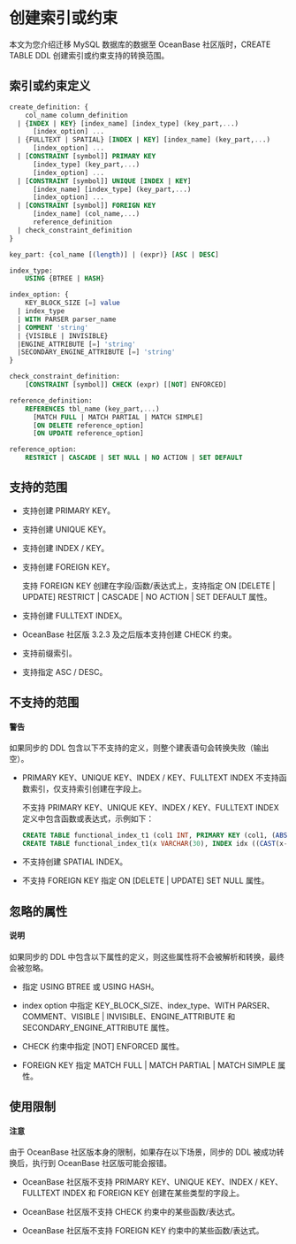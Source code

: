 # 创建索引或约束

本文为您介绍迁移 MySQL 数据库的数据至 OceanBase 社区版时，CREATE TABLE DDL 创建索引或约束支持的转换范围。

## 索引或约束定义

```sql
create_definition: {
    col_name column_definition
  | {INDEX | KEY} [index_name] [index_type] (key_part,...)
      [index_option] ...
  | {FULLTEXT | SPATIAL} [INDEX | KEY] [index_name] (key_part,...)
      [index_option] ...
  | [CONSTRAINT [symbol]] PRIMARY KEY
      [index_type] (key_part,...)
      [index_option] ...
  | [CONSTRAINT [symbol]] UNIQUE [INDEX | KEY]
      [index_name] [index_type] (key_part,...)
      [index_option] ...
  | [CONSTRAINT [symbol]] FOREIGN KEY
      [index_name] (col_name,...)
      reference_definition
  | check_constraint_definition
}

key_part: {col_name [(length)] | (expr)} [ASC | DESC]

index_type:
    USING {BTREE | HASH}

index_option: {
    KEY_BLOCK_SIZE [=] value
  | index_type
  | WITH PARSER parser_name
  | COMMENT 'string'
  | {VISIBLE | INVISIBLE}
  |ENGINE_ATTRIBUTE [=] 'string'
  |SECONDARY_ENGINE_ATTRIBUTE [=] 'string'
}

check_constraint_definition:
    [CONSTRAINT [symbol]] CHECK (expr) [[NOT] ENFORCED]

reference_definition:
    REFERENCES tbl_name (key_part,...)
      [MATCH FULL | MATCH PARTIAL | MATCH SIMPLE]
      [ON DELETE reference_option]
      [ON UPDATE reference_option]

reference_option:
    RESTRICT | CASCADE | SET NULL | NO ACTION | SET DEFAULT
```

## 支持的范围

* 支持创建 PRIMARY KEY。

* 支持创建 UNIQUE KEY。

* 支持创建 INDEX / KEY。

* 支持创建 FOREIGN KEY。

    支持 FOREIGN KEY 创建在字段/函数/表达式上，支持指定 ON [DELETE | UPDATE]  RESTRICT | CASCADE | NO ACTION | SET DEFAULT 属性。

* 支持创建 FULLTEXT INDEX。

* OceanBase 社区版 3.2.3 及之后版本支持创建 CHECK 约束。

* 支持前缀索引。

* 支持指定 ASC / DESC。

## 不支持的范围

  <main id="notice" type='alert'>
    <h4>警告</h4>
    <p>如果同步的 DDL 包含以下不支持的定义，则整个建表语句会转换失败（输出空）。</p>
  </main>

* PRIMARY KEY、UNIQUE KEY、INDEX / KEY、FULLTEXT INDEX 不支持函数索引，仅支持索引创建在字段上。

    不支持 PRIMARY KEY、UNIQUE KEY、INDEX / KEY、FULLTEXT INDEX 定义中包含函数或表达式，示例如下：

    ```sql
    CREATE TABLE functional_index_t1 (col1 INT, PRIMARY KEY (col1, (ABS(col1))));
    CREATE TABLE functional_index_t1(x VARCHAR(30), INDEX idx ((CAST(x->>'$.name' AS CHAR(30)))));
    ```

* 不支持创建 SPATIAL INDEX。

* 不支持 FOREIGN KEY 指定 ON [DELETE | UPDATE] SET NULL 属性。

## 忽略的属性

  <main id="notice" type='explain'>
    <h4>说明</h4>
    <p>如果同步的 DDL 中包含以下属性的定义，则这些属性将不会被解析和转换，最终会被忽略。</p>
  </main>

* 指定 USING BTREE 或 USING HASH。

* index option 中指定 KEY_BLOCK_SIZE、index_type、WITH PARSER、COMMENT、VISIBLE | INVISIBLE、ENGINE_ATTRIBUTE 和 SECONDARY_ENGINE_ATTRIBUTE 属性。

* CHECK 约束中指定 [NOT] ENFORCED 属性。

* FOREIGN KEY 指定 MATCH FULL | MATCH PARTIAL | MATCH SIMPLE 属性。

## 使用限制

  <main id="notice" type='notice'>
    <h4>注意</h4>
    <p>由于 OceanBase 社区版本身的限制，如果存在以下场景，同步的 DDL 被成功转换后，执行到 OceanBase 社区版可能会报错。</p>
  </main>

* OceanBase 社区版不支持 PRIMARY KEY、UNIQUE KEY、INDEX / KEY、FULLTEXT INDEX 和 FOREIGN KEY 创建在某些类型的字段上。

* OceanBase 社区版不支持 CHECK 约束中的某些函数/表达式。

* OceanBase 社区版不支持 FOREIGN KEY 约束中的某些函数/表达式。
